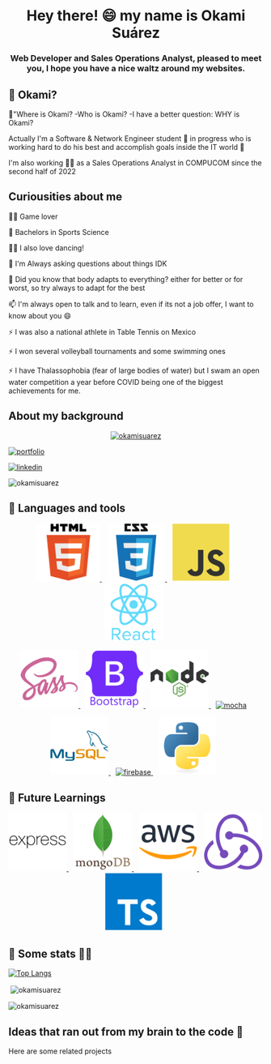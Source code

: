 <h1 align="center">Hey there! 😄 my name is Okami Suárez</h1>
<h3 align="center">Web Developer and Sales Operations Analyst, pleased to meet you, I hope you have a nice waltz around my websites.</h3>

<h2 align="left">🚀 Okami?</h2>

💬"Where is Okami?  -Who is Okami?  -I have a better question: WHY is Okami?

Actually I'm a Software & Network Engineer student 🧠 in progress who is working hard to do his best and accomplish goals inside the IT world 🌱

I'm also working 👩‍💻 as a Sales Operations Analyst in COMPUCOM since the second half of 2022

<h2 align="left">Curiousities about me</h2>

👩‍💻 Game lover

🧠 Bachelors in Sports Science

👯‍♀️ I also love dancing!

🤔 I'm Always asking questions about things IDK

💬 Did you know that body adapts to everything? either for better or for worst, so try always to adapt for the best

📫 I'm always open to talk and to learn, even if its not a job offer, I want to know about you 😄

⚡️ I was also a national athlete in Table Tennis on Mexico

⚡️ I won several volleyball tournaments and some swimming ones

⚡️ I have Thalassophobia (fear of large bodies of water) but I swam an open water competition a year before COVID being one of the biggest achievements for me.

<h2 align="left">About my background</h2>

<p align="center"> <a href="https://github.com/ryo-ma/github-profile-trophy"><img src="https://github-profile-trophy.vercel.app/?username=okamisuarez" alt="okamisuarez" /></a> </p>

[![portfolio](https://img.shields.io/badge/my_portfolio-000?style=for-the-badge&logo=ko-fi&logoColor=white)](https://okamisuarez.github.io/Portfolio/)

[![linkedin](https://img.shields.io/badge/linkedin-0A66C2?style=for-the-badge&logo=linkedin&logoColor=white)](https://www.linkedin.com/in/okami97backdev/)

<p align="left"> <img src="https://komarev.com/ghpvc/?username=okamisuarez&label=Profile%20views&color=0e75b6&style=flat" alt="okamisuarez" /> </p>

## 💬 Languages and tools
<p align="center"> 
    <a href="https://www.w3.org/html/" target="_blank" rel="noreferrer" style="padding-right:10px;"> <img src="https://raw.githubusercontent.com/devicons/devicon/master/icons/html5/html5-original-wordmark.svg" alt="html5" width="125" height="115"/> </a> 
    <a href="https://www.w3schools.com/css/" target="_blank" rel="noreferrer" style="padding-right:10px;"> <img src="https://raw.githubusercontent.com/devicons/devicon/master/icons/css3/css3-original-wordmark.svg" alt="css3" width="115" height="115"/> </a> 
    <a href="https://developer.mozilla.org/en-US/docs/Web/JavaScript" target="_blank" rel="noreferrer" style="padding-right:10px;"> <img src="https://raw.githubusercontent.com/devicons/devicon/master/icons/javascript/javascript-original.svg" alt="javascript" width="115" height="115"/> </a> 
            <a href="https://reactjs.org/" target="_blank" rel="noreferrer" style="padding-right:10px;"> <img src="https://raw.githubusercontent.com/devicons/devicon/master/icons/react/react-original-wordmark.svg" alt="react" width="115" height="115"/> </a> 
</p>

<p align="center"> 
        <a href="https://sass-lang.com" target="_blank" rel="noreferrer" style="padding-right:10px;"> <img src="https://raw.githubusercontent.com/devicons/devicon/master/icons/sass/sass-original.svg" alt="sass" width="115" height="115"/> </a> 
        <a href="https://getbootstrap.com" target="_blank" rel="noreferrer" style="padding-right:10px;"> <img src="https://raw.githubusercontent.com/devicons/devicon/master/icons/bootstrap/bootstrap-plain-wordmark.svg" alt="bootstrap" width="115" height="115"/> </a> 
        <a href="https://nodejs.org" target="_blank" rel="noreferrer" style="padding-right:10px;"> <img src="https://raw.githubusercontent.com/devicons/devicon/master/icons/nodejs/nodejs-original-wordmark.svg" alt="nodejs" width="115" height="115"/> </a> 
        <a href="https://mochajs.org" target="_blank" rel="noreferrer" style="padding-right:10px;"> <img src="https://www.vectorlogo.zone/logos/mochajs/mochajs-icon.svg" alt="mocha" width="115" height="115"/> </a> 
</p>

<p align="center"> 
        <a href="https://www.mysql.com/" target="_blank" rel="noreferrer" style="padding-right:10px;"> <img src="https://raw.githubusercontent.com/devicons/devicon/master/icons/mysql/mysql-original-wordmark.svg" alt="mysql" width="115" height="115"/> </a> 
        <a href="https://firebase.google.com/" target="_blank" rel="noreferrer" style="padding-right:10px;"> <img src="https://www.vectorlogo.zone/logos/firebase/firebase-icon.svg" alt="firebase" width="115" height="115"/> </a> 
        <a href="https://www.python.org" target="_blank" rel="noreferrer" style="padding-right:10px;"> <img src="https://raw.githubusercontent.com/devicons/devicon/master/icons/python/python-original.svg" alt="python" width="115" height="115"/> </a> 
</p>

## 💬 Future Learnings 

<p align="center"> 
        <a href="https://expressjs.com" target="_blank" rel="noreferrer" style="padding-right:10px;"> <img src="https://raw.githubusercontent.com/devicons/devicon/master/icons/express/express-original-wordmark.svg" alt="express" width="115" height="115"/> </a> 
        <a href="https://www.mongodb.com/" target="_blank" rel="noreferrer" style="padding-right:10px;"> <img src="https://raw.githubusercontent.com/devicons/devicon/master/icons/mongodb/mongodb-original-wordmark.svg" alt="mongodb" width="115" height="115"/> </a> 
        <a href="https://aws.amazon.com" target="_blank" rel="noreferrer" style="padding-right:10px;"> <img src="https://raw.githubusercontent.com/devicons/devicon/master/icons/amazonwebservices/amazonwebservices-original-wordmark.svg" alt="aws" width="115" height="115"/> </a> 
        <a href="https://redux.js.org" target="_blank" rel="noreferrer" style="padding-right:10px;"> <img src="https://raw.githubusercontent.com/devicons/devicon/master/icons/redux/redux-original.svg" alt="redux" width="115" height="115"/> </a> 
        <a href="https://www.typescriptlang.org/" target="_blank" rel="noreferrer" style="padding-right:10px;"> <img src="https://raw.githubusercontent.com/devicons/devicon/master/icons/typescript/typescript-original.svg" alt="typescript" width="115" height="115"/> </a> 
</p>

## 💬 Some stats 👩‍💻

[![Top Langs](https://github-readme-stats.vercel.app/api/top-langs/?username=okamisuarez&theme=dark&langs_count=8)](https://github.com/anuraghazra/github-readme-stats)

<p>&nbsp;<img align="center" src="https://github-readme-stats.vercel.app/api?username=okamisuarez&show_icons=true&locale=en&theme=dark" alt="okamisuarez" /></p>

<p><img align="center" src="https://github-readme-streak-stats.herokuapp.com/?user=okamisuarez&theme=dark" alt="okamisuarez" /></p>

## Ideas that ran out from my brain to the code 🧠

Here are some related projects
    
 <p align="left">

<!--     [![Readme Card](https://github-readme-stats.vercel.app/api/pin/?username=anuraghazra&repo=github-readme-stats)](https://github.com/anuraghazra/github-readme-stats) -->
    
  </p>

